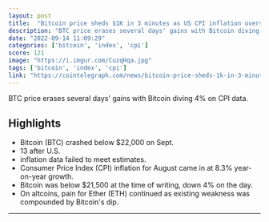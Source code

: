 ```yaml
---
layout: post
title:  "Bitcoin price sheds $1K in 3 minutes as US CPI inflation overshoots"
description: "BTC price erases several days' gains with Bitcoin diving 4% on CPI data."
date: "2022-09-14 11:09:29"
categories: ['bitcoin', 'index', 'cpi']
score: 121
image: "https://i.imgur.com/CuzqHqa.jpg"
tags: ['bitcoin', 'index', 'cpi']
link: "https://cointelegraph.com/news/bitcoin-price-sheds-1k-in-3-minutes-as-us-cpi-inflation-overshoots"
---
```


BTC price erases several days' gains with Bitcoin diving 4% on CPI data.

## Highlights

- Bitcoin (BTC) crashed below $22,000 on Sept.
- 13 after U.S.
- inflation data failed to meet estimates.
- Consumer Price Index (CPI) inflation for August came in at 8.3% year-on-year growth.
- Bitcoin was below $21,500 at the time of writing, down 4% on the day.
- On altcoins, pain for Ether (ETH) continued as existing weakness was compounded by Bitcoin's dip.

---
